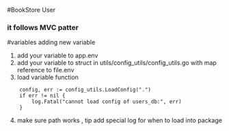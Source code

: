 #BookStore User 
### it follows MVC patter 


#variables
adding new variable
1. add your variable to app.env 
2. add your variable to struct in utils/config_utils/config_utils.go with map reference to file.env
3. load variable function 
```
    config, err := config_utils.LoadConfig(".")
	if err != nil {
		log.Fatal("cannot load config of users_db:", err)
	}
```
4. make sure path works , tip add special log for when to load into package
